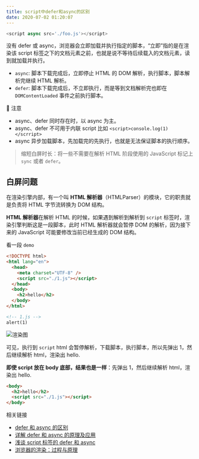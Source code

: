```yaml
---
title: script中defer和async的区别
date: 2020-07-02 01:20:07
---
```


```js
<script async src='./foo.js'></script>
```

没有 defer 或 async，浏览器会立即加载并执行指定的脚本，“立即”指的是在渲染该 script 标签之下的文档元素之前，也就是说不等待后续载入的文档元素，读到就加载并执行。

- `async`: 脚本下载完成后，立即停止 HTML 的 DOM 解析，执行脚本，脚本解析完继续 HTML 解析。
- `defer`: 脚本下载完成后，不立即执行，而是等到文档解析完也即在 `DOMContentLoaded` 事件之前执行脚本。

🔔 注意

- async、defer 同时存在时，以 async 为主。
- async、defer 不可用于内联 script 比如 `<script>console.log(1)</scrript>`
- async 异步加载脚本，先加载完的先执行，也就是无法保证脚本的执行顺序。

> 缩短白屏时长：将一些不需要在解析 HTML 阶段使用的 JavaScript 标记上 `sync` 或者 `defer`。

<h2>白屏问题</h2>

在渲染引擎内部，有一个叫 **HTML 解析器**（HTMLParser）的模块，它的职责就是负责将 HTML 字节流转换为 DOM 结构。

**HTML 解析器**在解析 HTML 的时候，如果遇到解析到解析到 `script` 标签时，渲染引擎判断这是一段脚本，此时 HTML 解析器就会暂停 DOM 的解析，因为接下来的 JavaScript 可能要修改当前已经生成的 DOM 结构。

看一段 `demo`

```html
<!DOCTYPE html>
<html lang="en">
  <head>
    <meta charset="UTF-8" />
    <script src="./1.js"></script>
  </head>
  <body>
    <h2>hello</h2>
  </body>
</html>

<!-- 1.js -->
alert(1)
```

![渲染图](https://static01.imgkr.com/temp/e553a4d5eead42c3b99ac4a4b2182866.gif)

可见，执行到 `script` html 会暂停解析，下载脚本，执行脚本，所以先弹出 1，然后继续解析 html，渲染出 hello.

**即使 script 放在 body 底部，结果也是一样**：先弹出 1，然后继续解析 html，渲染出 hello.

```html
<body>
  <h2>hello</h2>
  <script src="./1.js"></script>
</body>
```

相关链接

- [defer 和 async 的区别](https://segmentfault.com/q/1010000000640869)
- [详解 defer 和 async 的原理及应用](https://blog.csdn.net/z9061/article/details/83011175)
- [浅谈 script 标签的 defer 和 async](https://segmentfault.com/a/1190000006778717)
- [浏览器的渲染：过程与原理](https://zhuanlan.zhihu.com/p/29418126)
